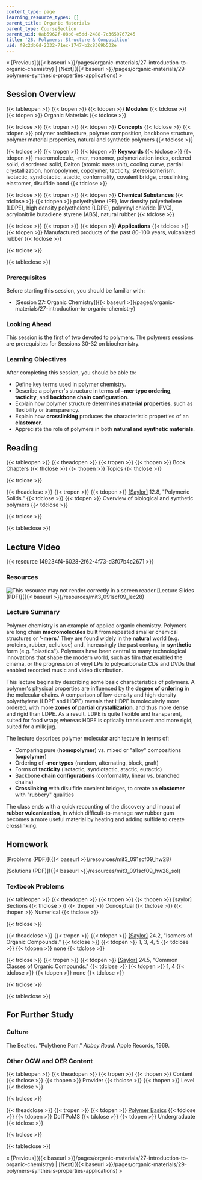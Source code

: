 ```yaml
---
content_type: page
learning_resource_types: []
parent_title: Organic Materials
parent_type: CourseSection
parent_uid: 0ab5962f-08b0-e5dd-2488-7c3659767245
title: '28. Polymers: Structure & Composition'
uid: f8c2db6d-2332-71ec-1747-b2c8369b532e
---
```


« [Previous]({{< baseurl >}}/pages/organic-materials/27-introduction-to-organic-chemistry) | [Next]({{< baseurl >}}/pages/organic-materials/29-polymers-synthesis-properties-applications) »

Session Overview
----------------

{{< tableopen >}}
{{< tropen >}}
{{< tdopen >}}
**Modules**
{{< tdclose >}}
{{< tdopen >}}
Organic Materials
{{< tdclose >}}

{{< trclose >}}
{{< tropen >}}
{{< tdopen >}}
**Concepts**
{{< tdclose >}}
{{< tdopen >}}
polymer architecture, polymer composition, backbone structure, polymer material properties, natural and synthetic polymers
{{< tdclose >}}

{{< trclose >}}
{{< tropen >}}
{{< tdopen >}}
**Keywords**
{{< tdclose >}}
{{< tdopen >}}
macromolecule, -mer, monomer, polymerization index, ordered solid, disordered solid, Dalton (atomic mass unit), cooling curve, partial crystallization, homopolymer, copolymer, tacticity, stereoisomerism, isotactic, syndiotactic, atactic, conformality, covalent bridge, crosslinking, elastomer, disulfide bond
{{< tdclose >}}

{{< trclose >}}
{{< tropen >}}
{{< tdopen >}}
**Chemical Substances**
{{< tdclose >}}
{{< tdopen >}}
polyethylene (PE), low density polyethelene (LDPE), high density polyethelene (LDPE), polyvinyl chloride (PVC), acrylonitrile butadiene styrene (ABS), natural rubber
{{< tdclose >}}

{{< trclose >}}
{{< tropen >}}
{{< tdopen >}}
**Applications**
{{< tdclose >}}
{{< tdopen >}}
Manufactured products of the past 80-100 years, vulcanized rubber
{{< tdclose >}}

{{< trclose >}}

{{< tableclose >}}

### Prerequisites

Before starting this session, you should be familiar with:

*   [Session 27: Organic Chemistry]({{< baseurl >}}/pages/organic-materials/27-introduction-to-organic-chemistry)

### Looking Ahead

This session is the first of two devoted to polymers. The polymers sessions are prerequisites for Sessions 30-32 on biochemistry.

### Learning Objectives

After completing this session, you should be able to:

*   Define key terms used in polymer chemistry.
*   Describe a polymer's structure in terms of **–mer type ordering**, **tacticity**, and **backbone chain configuration**.
*   Explain how polymer structure determines **material properties**, such as flexibility or transparency.
*   Explain how **crosslinking** produces the characteristic properties of an **elastomer**.
*   Appreciate the role of polymers in both **natural and synthetic materials**.

Reading
-------

{{< tableopen >}}
{{< theadopen >}}
{{< tropen >}}
{{< thopen >}}
Book Chapters
{{< thclose >}}
{{< thopen >}}
Topics
{{< thclose >}}

{{< trclose >}}

{{< theadclose >}}
{{< tropen >}}
{{< tdopen >}}
[\[Saylor\]](https://saylordotorg.github.io/text_general-chemistry-principles-patterns-and-applications-v1.0/s16-08-polymeric-solids.html) 12.8, "Polymeric Solids."
{{< tdclose >}}
{{< tdopen >}}
Overview of biological and synthetic polymers
{{< tdclose >}}

{{< trclose >}}

{{< tableclose >}}

Lecture Video
-------------

{{< resource 149234f4-6028-2f62-4f73-d3f07b4c2671 >}}

### Resources

![This resource may not render correctly in a screen reader.](/images/inacessible.gif)[Lecture Slides (PDF)]({{< baseurl >}}/resources/mit3_091scf09_lec28)

### Lecture Summary

Polymer chemistry is an example of applied organic chemistry. Polymers are long chain **macromolecules** built from repeated smaller chemical structures or '**\-mers**.' They are found widely in the **natural** world (e.g. proteins, rubber, cellulose) and, increasingly the past century, in **synthetic** form (e.g. "plastics"). Polymers have been central to many technological innovations that shape the modern world, such as film that enabled the cinema, or the progression of vinyl LPs to polycarbonate CDs and DVDs that enabled recorded music and video distribution.

This lecture begins by describing some basic characteristics of polymers. A polymer's physical properties are influenced by the **degree of ordering** in the molecular chains. A comparison of low-density and high-density polyethylene (LDPE and HDPE) reveals that HDPE is molecularly more ordered, with more **zones of partial crystallization**, and thus more dense and rigid than LDPE. As a result, LDPE is quite flexible and transparent, suited for food wrap; whereas HDPE is optically translucent and more rigid, suited for a milk jug.

The lecture describes polymer molecular architecture in terms of:

*   Comparing pure (**homopolymer**) vs. mixed or "alloy" compositions (**copolymer**)
*   Ordering of **\-mer types** (random, alternating, block, graft)
*   Forms of **tacticity** (isotactic, syndiotactic, atactic, eutactic)
*   Backbone **chain configurations** (conformality, linear vs. branched chains)
*   **Crosslinking** with disulfide covalent bridges, to create an **elastomer** with "rubbery" qualities

The class ends with a quick recounting of the discovery and impact of **rubber vulcanization**, in which difficult-to-manage raw rubber gum becomes a more useful material by heating and adding sulfide to create crosslinking.

Homework
--------

[Problems (PDF)]({{< baseurl >}}/resources/mit3_091scf09_hw28)

[Solutions (PDF)]({{< baseurl >}}/resources/mit3_091scf09_hw28_sol)

### Textbook Problems

{{< tableopen >}}
{{< theadopen >}}
{{< tropen >}}
{{< thopen >}}
\[saylor\] Sections
{{< thclose >}}
{{< thopen >}}
Conceptual
{{< thclose >}}
{{< thopen >}}
Numerical
{{< thclose >}}

{{< trclose >}}

{{< theadclose >}}
{{< tropen >}}
{{< tdopen >}}
[\[Saylor\]](https://saylordotorg.github.io/text_general-chemistry-principles-patterns-and-applications-v1.0/s28-02-isomers-of-organic-compounds.html) 24.2, "Isomers of Organic Compounds."
{{< tdclose >}}
{{< tdopen >}}
1, 3, 4, 5
{{< tdclose >}}
{{< tdopen >}}
none
{{< tdclose >}}

{{< trclose >}}
{{< tropen >}}
{{< tdopen >}}
[\[Saylor\]](https://saylordotorg.github.io/text_general-chemistry-principles-patterns-and-applications-v1.0/s28-05-common-classes-of-organic-comp.html) 24.5, "Common Classes of Organic Compounds."
{{< tdclose >}}
{{< tdopen >}}
1, 4
{{< tdclose >}}
{{< tdopen >}}
none
{{< tdclose >}}

{{< trclose >}}

{{< tableclose >}}

For Further Study
-----------------

### Culture

The Beatles. "Polythene Pam." _Abbey Road_. Apple Records, 1969.

### Other OCW and OER Content

{{< tableopen >}}
{{< theadopen >}}
{{< tropen >}}
{{< thopen >}}
Content
{{< thclose >}}
{{< thopen >}}
Provider
{{< thclose >}}
{{< thopen >}}
Level
{{< thclose >}}

{{< trclose >}}

{{< theadclose >}}
{{< tropen >}}
{{< tdopen >}}
[Polymer Basics](http://www.doitpoms.ac.uk/tlplib/polymerbasics/index.php)
{{< tdclose >}}
{{< tdopen >}}
DoITPoMS
{{< tdclose >}}
{{< tdopen >}}
Undergraduate
{{< tdclose >}}

{{< trclose >}}

{{< tableclose >}}

« [Previous]({{< baseurl >}}/pages/organic-materials/27-introduction-to-organic-chemistry) | [Next]({{< baseurl >}}/pages/organic-materials/29-polymers-synthesis-properties-applications) »